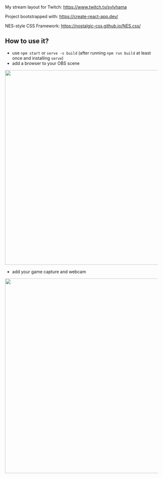My stream layout for Twitch: https://www.twitch.tv/sylvhama

Project bootstrapped with: https://create-react-app.dev/

NES-style CSS Framework: https://nostalgic-css.github.io/NES.css/

## How to use it?

- use `npm start` or `serve -s build` (after running `npm run build` at least once and installing `serve`)
- add a browser to your OBS scene

<img width="640" src="https://i.imgur.com/ut8c8mX.png" />

- add your game capture and webcam

<img width="640" src="https://i.imgur.com/PkldZOY.png" />
